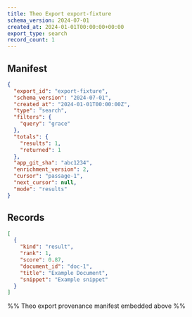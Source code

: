 ```yaml
---
title: Theo Export export-fixture
schema_version: 2024-07-01
created_at: 2024-01-01T00:00:00+00:00
export_type: search
record_count: 1
---
```


## Manifest
```json
{
  "export_id": "export-fixture",
  "schema_version": "2024-07-01",
  "created_at": "2024-01-01T00:00:00Z",
  "type": "search",
  "filters": {
    "query": "grace"
  },
  "totals": {
    "results": 1,
    "returned": 1
  },
  "app_git_sha": "abc1234",
  "enrichment_version": 2,
  "cursor": "passage-1",
  "next_cursor": null,
  "mode": "results"
}
```

## Records
```json
[
  {
    "kind": "result",
    "rank": 1,
    "score": 0.87,
    "document_id": "doc-1",
    "title": "Example Document",
    "snippet": "Example snippet"
  }
]
```

%% Theo export provenance manifest embedded above %%
